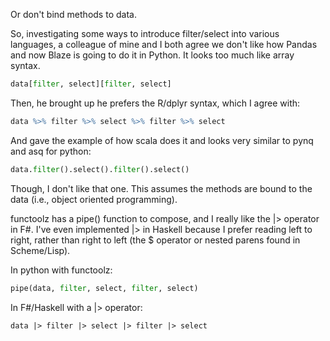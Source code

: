 Or don't bind methods to data.

So, investigating some ways to introduce filter/select into various
languages, a colleague of mine and I both agree we don't like how 
Pandas and now Blaze is going to do it in Python. 
It looks too much like array syntax.

```python
data[filter, select][filter, select]
```

Then, he brought up he prefers the R/dplyr syntax, which I agree with:

```R
data %>% filter %>% select %>% filter %>% select
```

And gave the example of how scala does it and looks very similar
to pynq and asq for python:

```python
data.filter().select().filter().select()
```

Though, I don't like that one. This assumes the methods are bound to
the data (i.e., object oriented programming).

functoolz has a pipe() function to compose, and I really like the |>
operator in F#. I've even implemented |> in Haskell because I prefer
reading left to right, rather than right to left (the $ operator
or nested parens found in Scheme/Lisp).

In python with functoolz:
```python
pipe(data, filter, select, filter, select)
```

In F#/Haskell with a |> operator:
```
data |> filter |> select |> filter |> select
```
